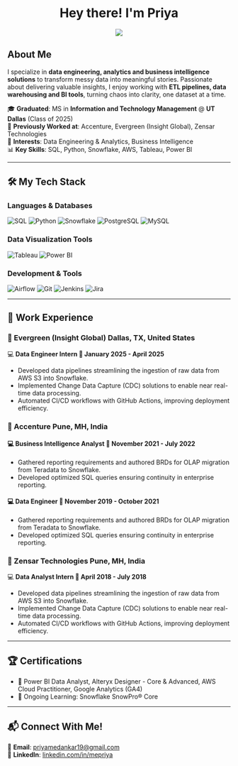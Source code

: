 <!-- **mpriya19/mpriya19** is a ✨ _special_ ✨ repository because its `README.md` (this file) appears on your GitHub profile. -->

<h1 align="center">Hey there! I'm Priya</h1>

<p align="center">
  <img src="https://readme-typing-svg.herokuapp.com?font=Fira+Code&duration=2000&pause=500&color=007ACC&center=true&width=435&lines=Data+Engineer;Data+Analyst;Business+Intelligence+Enthusiast" />
</p>  

## About Me

I specialize in **data engineering, analytics and business intelligence solutions** to transform messy data into meaningful stories. Passionate about delivering valuable insights, I enjoy working with **ETL pipelines, data warehousing and BI tools**, turning chaos into clarity, one dataset at a time.

🎓 **Graduated**: MS in **Information and Technology Management** @ **UT Dallas** (Class of 2025)  
🏢 **Previously Worked at**: Accenture, Evergreen (Insight Global), Zensar Technologies  
🎯 **Interests**: Data Engineering & Analytics, Business Intelligence  
📊 **Key Skills**: SQL, Python, Snowflake, AWS, Tableau, Power BI  

---

## 🛠️ My Tech Stack  

### **Languages & Databases**
![SQL](https://img.shields.io/badge/SQL-CC2927?style=for-the-badge&logo=microsoftsqlserver&logoColor=white)
![Python](https://img.shields.io/badge/Python-3776AB?style=for-the-badge&logo=python&logoColor=white)
![Snowflake](https://img.shields.io/badge/Snowflake-29B5E8?style=for-the-badge&logo=snowflake&logoColor=white)
![PostgreSQL](https://img.shields.io/badge/PostgreSQL-31648C?style=for-the-badge&logo=postgresql&logoColor=white)
![MySQL](https://img.shields.io/badge/MySQL-4479A1?style=for-the-badge&logo=mysql&logoColor=white)

### **Data Visualization Tools**
![Tableau](https://img.shields.io/badge/Tableau-005F9E?style=for-the-badge&logo=tableau&logoColor=white)
![Power BI](https://img.shields.io/badge/PowerBI-F2C811?style=for-the-badge&logo=powerbi&logoColor=black)

### **Development & Tools**
![Airflow](https://img.shields.io/badge/Airflow-017CEE?style=for-the-badge&logo=apacheairflow&logoColor=white)
![Git](https://img.shields.io/badge/Git-F05032?style=for-the-badge&logo=git&logoColor=white)
![Jenkins](https://img.shields.io/badge/Jenkins-D24939?style=for-the-badge&logo=jenkins&logoColor=white)
![Jira](https://img.shields.io/badge/Jira-0052CC?style=for-the-badge&logo=jira&logoColor=white)

---

## 💼 Work Experience  

### 🏢 Evergreen (Insight Global) <span align="right">Dallas, TX, United States
💻 **Data Engineer Intern <span align="right">📅 January 2025 - April 2025**
- Developed data pipelines streamlining the ingestion of raw data from AWS S3 into Snowflake.
- Implemented Change Data Capture (CDC) solutions to enable near real-time data processing.
- Automated CI/CD workflows with GitHub Actions, improving deployment efficiency.

### 🏢 Accenture <span align="right">Pune, MH, India
#### 💻 Business Intelligence Analyst <span align="right">📅 November 2021 - July 2022
- Gathered reporting requirements and authored BRDs for OLAP migration from Teradata to Snowflake.
- Developed optimized SQL queries ensuring continuity in enterprise reporting.
#### 💻 Data Engineer <span align="right">📅 November 2019 - October 2021
- Gathered reporting requirements and authored BRDs for OLAP migration from Teradata to Snowflake.
- Developed optimized SQL queries ensuring continuity in enterprise reporting.

### 🏢 Zensar Technologies <span align="right">Pune, MH, India
💻 **Data Analyst Intern <span align="right">📅 April 2018 - July 2018**
- Developed data pipelines streamlining the ingestion of raw data from AWS S3 into Snowflake.
- Implemented Change Data Capture (CDC) solutions to enable near real-time data processing.
- Automated CI/CD workflows with GitHub Actions, improving deployment efficiency.  

---

## 🏆 Certifications  

- 🏅 Power BI Data Analyst, Alteryx Designer - Core & Advanced, AWS Cloud Practitioner, Google Analytics (GA4)  
- 📖 Ongoing Learning: Snowflake SnowPro® Core  

---

## 📬 Connect With Me!  

📩 **Email**: priyamedankar19@gmail.com  
📌 **LinkedIn**: [linkedin.com/in/mepriya](https://linkedin.com/in/mepriya)  

